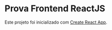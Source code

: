 # Prova Frontend ReactJS

Este projeto foi inicializado com [Create React App](https://github.com/facebook/create-react-app).

